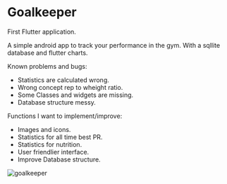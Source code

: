 # Goalkeeper

First Flutter application.

A simple android app to track your performance in the gym.
With a sqllite database and flutter charts. 

Known problems and bugs:
- Statistics are calculated wrong.
- Wrong concept rep to wheight ratio.
- Some Classes and widgets are missing.
- Database structure messy.

Functions I want to implement/improve:
- Images and icons.
- Statistics for all time best PR.
- Statistics for nutrition.
- User friendlier interface.
- Improve Database structure.

![goalkeeper](https://user-images.githubusercontent.com/56874632/117792824-f0f7e000-b24b-11eb-9ede-a8a890e6e239.png)
